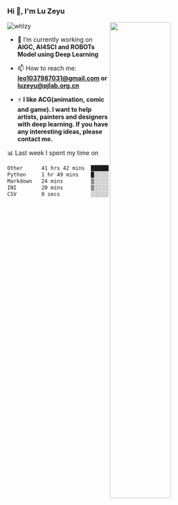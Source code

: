 ### Hi 👋, I'm Lu Zeyu

<img src="https://komarev.com/ghpvc/?username=whlzy&label=Profile%20views&color=0e75b6&style=flat" alt="whlzy" />
<img align="right" width="53%" src="https://github-readme-stats.vercel.app/api?username=whlzy&show_icons=true">

- 🔭 I’m currently working on **AIGC, AI4SCI and ROBOTs Model using Deep Learning**

- 📫 How to reach me: **leo1037987031@gmail.com or luzeyu@pjlab.org.cn**

- ⚡ **I like ACG(animation, comic and game). I want to help artists, painters and designers with deep learning. If you have any interesting ideas, please contact me.**

📊 Last week I spent my time on

<!--START_SECTION:waka-->

```txt
Other      41 hrs 42 mins  ███████████████████████▓░   94.19 %
Python     1 hr 49 mins    █░░░░░░░░░░░░░░░░░░░░░░░░   04.13 %
Markdown   24 mins         ▒░░░░░░░░░░░░░░░░░░░░░░░░   00.91 %
INI        20 mins         ▒░░░░░░░░░░░░░░░░░░░░░░░░   00.77 %
CSV        0 secs          ░░░░░░░░░░░░░░░░░░░░░░░░░   00.00 %
```

<!--END_SECTION:waka-->

